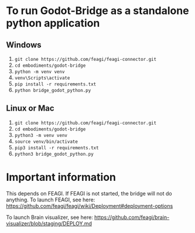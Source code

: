 # To run Godot-Bridge as a standalone python application

## Windows
1) `git clone https://github.com/feagi/feagi-connector.git`
2) `cd embodiments/godot-bridge`
3) `python -m venv venv`
4) `venv\Scripts\activate`
5) `pip install -r requirements.txt`
6) `python bridge_godot_python.py`

## Linux or Mac
1) `git clone https://github.com/feagi/feagi-connector.git`
2) `cd embodiments/godot-bridge`
3) `python3 -m venv venv`
4) `source venv/bin/activate`
5) `pip3 install -r requirements.txt`
6) `python3 bridge_godot_python.py`

# Important information
This depends on FEAGI. If FEAGI is not started, the bridge will not do anything. To launch FEAGI, see here: https://github.com/feagi/feagi/wiki/Deployment#deployment-options

To launch Brain visualizer, see here:  https://github.com/feagi/brain-visualizer/blob/staging/DEPLOY.md